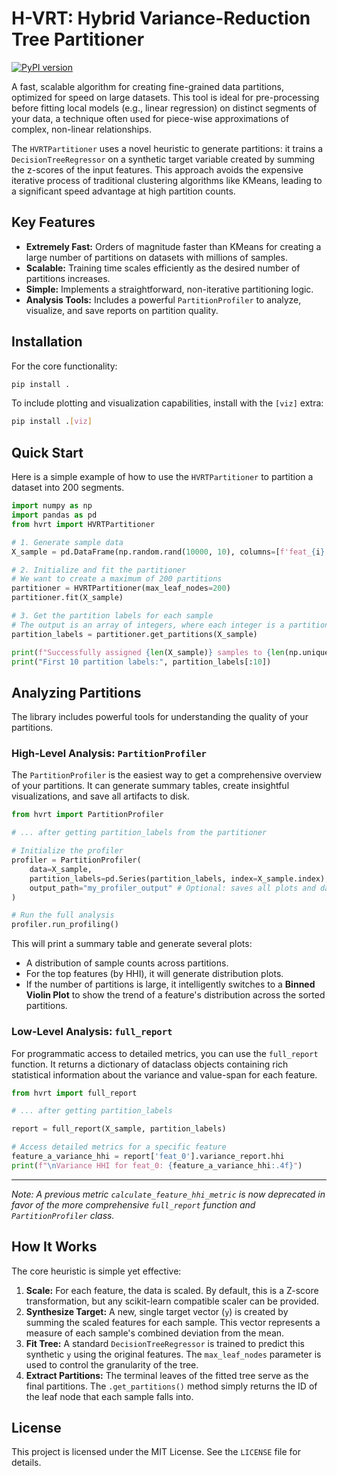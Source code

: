 
# H-VRT: Hybrid Variance-Reduction Tree Partitioner

[![PyPI version](https://badge.fury.io/py/hvrt-partitioner.svg)](https://badge.fury.io/py/hvrt-partitioner) <!--- Placeholder badge -->

A fast, scalable algorithm for creating fine-grained data partitions, optimized for speed on large datasets. This tool is ideal for pre-processing before fitting local models (e.g., linear regression) on distinct segments of your data, a technique often used for piece-wise approximations of complex, non-linear relationships.

The `HVRTPartitioner` uses a novel heuristic to generate partitions: it trains a `DecisionTreeRegressor` on a synthetic target variable created by summing the z-scores of the input features. This approach avoids the expensive iterative process of traditional clustering algorithms like KMeans, leading to a significant speed advantage at high partition counts.

## Key Features

- **Extremely Fast:** Orders of magnitude faster than KMeans for creating a large number of partitions on datasets with millions of samples.
- **Scalable:** Training time scales efficiently as the desired number of partitions increases.
- **Simple:** Implements a straightforward, non-iterative partitioning logic.
- **Analysis Tools:** Includes a powerful `PartitionProfiler` to analyze, visualize, and save reports on partition quality.

## Installation

For the core functionality:
```bash
pip install .
```

To include plotting and visualization capabilities, install with the `[viz]` extra:
```bash
pip install .[viz]
```

## Quick Start

Here is a simple example of how to use the `HVRTPartitioner` to partition a dataset into 200 segments.

```python
import numpy as np
import pandas as pd
from hvrt import HVRTPartitioner

# 1. Generate sample data
X_sample = pd.DataFrame(np.random.rand(10000, 10), columns=[f'feat_{i}' for i in range(10)])

# 2. Initialize and fit the partitioner
# We want to create a maximum of 200 partitions
partitioner = HVRTPartitioner(max_leaf_nodes=200)
partitioner.fit(X_sample)

# 3. Get the partition labels for each sample
# The output is an array of integers, where each integer is a partition ID.
partition_labels = partitioner.get_partitions(X_sample)

print(f"Successfully assigned {len(X_sample)} samples to {len(np.unique(partition_labels))} partitions.")
print("First 10 partition labels:", partition_labels[:10])
```

## Analyzing Partitions

The library includes powerful tools for understanding the quality of your partitions.

### High-Level Analysis: `PartitionProfiler`

The `PartitionProfiler` is the easiest way to get a comprehensive overview of your partitions. It can generate summary tables, create insightful visualizations, and save all artifacts to disk.

```python
from hvrt import PartitionProfiler

# ... after getting partition_labels from the partitioner

# Initialize the profiler
profiler = PartitionProfiler(
    data=X_sample,
    partition_labels=pd.Series(partition_labels, index=X_sample.index),
    output_path="my_profiler_output" # Optional: saves all plots and data
)

# Run the full analysis
profiler.run_profiling()
```

This will print a summary table and generate several plots:
- A distribution of sample counts across partitions.
- For the top features (by HHI), it will generate distribution plots.
- If the number of partitions is large, it intelligently switches to a **Binned Violin Plot** to show the trend of a feature's distribution across the sorted partitions.

### Low-Level Analysis: `full_report`

For programmatic access to detailed metrics, you can use the `full_report` function. It returns a dictionary of dataclass objects containing rich statistical information about the variance and value-span for each feature.

```python
from hvrt import full_report

# ... after getting partition_labels

report = full_report(X_sample, partition_labels)

# Access detailed metrics for a specific feature
feature_a_variance_hhi = report['feat_0'].variance_report.hhi
print(f"\nVariance HHI for feat_0: {feature_a_variance_hhi:.4f}")
```

---

*Note: A previous metric `calculate_feature_hhi_metric` is now deprecated in favor of the more comprehensive `full_report` function and `PartitionProfiler` class.*

## How It Works

The core heuristic is simple yet effective:

1.  **Scale:** For each feature, the data is scaled. By default, this is a Z-score transformation, but any scikit-learn compatible scaler can be provided.
2.  **Synthesize Target:** A new, single target vector (`y`) is created by summing the scaled features for each sample. This vector represents a measure of each sample's combined deviation from the mean.
3.  **Fit Tree:** A standard `DecisionTreeRegressor` is trained to predict this synthetic `y` using the original features. The `max_leaf_nodes` parameter is used to control the granularity of the tree.
4.  **Extract Partitions:** The terminal leaves of the fitted tree serve as the final partitions. The `.get_partitions()` method simply returns the ID of the leaf node that each sample falls into.

## License

This project is licensed under the MIT License. See the `LICENSE` file for details.
